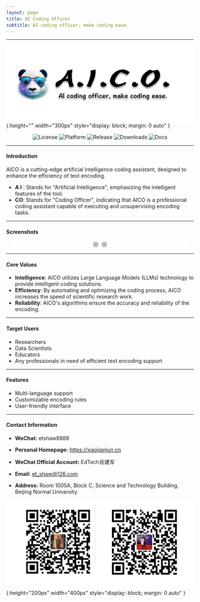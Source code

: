 ```yaml
---
layout: page
title: AI Coding Officer
subtitle: AI coding officer, make coding ease.
---
```


----------

![AI Coding Officer screenshot](/assets/img/AICO-logo.png){:height="" width="300px" style="display: block; margin: 0 auto" }

<p align="center">
    <div align="center">
        <img src="https://img.shields.io/github/license/etShaw-zh/AICodingAssistant-Pro?color=2E75B6"  alt="License">
        <img src="https://img.shields.io/badge/platform-Windows%20%7C%20macOS%20%7C%20Linux-2E75B6"  alt="Platform">
        <img src="https://img.shields.io/github/v/release/etShaw-zh/AICodingAssistant-Pro?color=2E75B6"  alt="Release">
        <img src="https://img.shields.io/github/downloads/etShaw-zh/AICodingAssistant-Pro/total?color=2E75B6"  alt="Downloads">
        <img src='https://readthedocs.org/projects/aicodingassistant-pro/badge/?version=latest' alt='Docs' />
    </div>
</p>

----------
#### Introduction
AICO is a cutting-edge artificial intelligence coding assistant, designed to enhance the efficiency of text encoding.
- **A I** : Stands for "Artificial Intelligence", emphasizing the intelligent features of the tool.
- **CO**: Stands for "Coding Officer", indicating that AICO is a professional coding assistant capable of executing and unsupervising encoding tasks.

----------
#### Screenshots

<style>
    .slideshow-container {
        position: relative;
        max-width: 1000px;
        margin: auto;
    }
    .slides {
        display: none;
    }
    .prev, .next {
        cursor: pointer;
        position: absolute;
        top: 50%;
        width: auto;
        padding: 16px;
        margin-top: -22px;
        color: white;
        font-weight: bold;
        font-size: 18px;
        transition: 0.6s ease;
        border-radius: 0 3px 3px 0;
        user-select: none;
    }
    .next {
        right: 0;
        border-radius: 3px 0 0 3px;
    }
    .prev:hover, .next:hover {
        background-color: rgba(0,0,0,0.8);
    }
    .text {
        color: #f10404;
        font-weight: bold;
        font-size: 24px;
        padding: 8px 12px;
        position: absolute;
        bottom: 50px;
        width: 100%;
        text-align: center;
    }
    .dot {
        cursor: pointer;
        height: 15px;
        width: 15px;
        margin: 0 2px;
        background-color: #bbb;
        border-radius: 50%;
        display: inline-block;
        transition: background-color 0.6s ease;
    }
    .active, .dot:hover {
        background-color: #717171;
    }
</style>

<div class="slideshow-container">
    <div class="slides">
        <img src="/assets/img/screenshot_2.png" style="width:800px;height: 400px;">
        <div class="text">Automatic Encoding</div>
    </div>
    <div class="slides">
        <img src="/assets/img/screenshot.jpg" style="width:800px;height: 400px;">
        <div class="text">Manual Encoding</div>
    </div>
    <a class="prev" onclick="plusSlides(-1)">&#10094;</a>
    <a class="next" onclick="plusSlides(1)">&#10095;</a>
</div>
<div style="text-align:center">
    <span class="dot" onclick="currentSlide(1)"></span> 
    <span class="dot" onclick="currentSlide(2)"></span> 
</div>

<script>
    let slideIndex = 1;
    showSlides(slideIndex);

    function plusSlides(n) {
        showSlides(slideIndex += n);
    }

    function currentSlide(n) {
        showSlides(slideIndex = n);
    }

    function showSlides(n) {
        let i;
        let slides = document.getElementsByClassName("slides");
        let dots = document.getElementsByClassName("dot");
        if (n > slides.length) {slideIndex = 1}    
        if (n < 1) {slideIndex = slides.length}
        for (i = 0; i < slides.length; i++) {
            slides[i].style.display = "none";  
        }
        for (i = 0; i < dots.length; i++) {
            dots[i].className = dots[i].className.replace(" active", "");
        }
        slides[slideIndex-1].style.display = "block";  
        dots[slideIndex-1].className += " active";
    }
</script>

<!-- ![AI Coding Officer screenshot 2](/assets/img/screenshot_2.png){:height="400px" width="600px" style="display: block; margin: 0 auto" }

![AI Coding Officer screenshot](/assets/img/screenshot.jpg){:height="400px" width="600px" style="display: block; margin: 0 auto" } -->

----------
#### Core Values

- **Intelligence**: AICO utilizes Large Language Models (LLMs) technology to provide intelligent coding solutions.
- **Efficiency**: By automating and optimizing the coding process, AICO increases the speed of scientific research work.
- **Reliability**: AICO's algorithms ensure the accuracy and reliability of the encoding.

----------
#### Target Users

- Researchers
- Data Scientists
- Educators
- Any professionals in need of efficient text encoding support

----------
#### Features

- Multi-language support
- Customizable encoding rules
- User-friendly interface

----------
#### Contact Information

- **WeChat:** etshaw8888

- **Personal Homepage:** https://xiaojianjun.cn 

- **WeChat Official Account:** EdTech肖建军

- **Email:** et_shaw@126.com

- **Address:** Room 1005A, Block C, Science and Technology Building, Beijing Normal University

![my info](/assets/img//shaw.png){:height="200px" width="400px" style="display: block; margin: 0 auto" }
